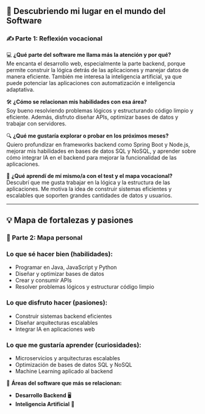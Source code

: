 ## 🌟 Descubriendo mi lugar en el mundo del Software  

### ✍️ Parte 1: Reflexión vocacional  

💻 **¿Qué parte del software me llama más la atención y por qué?**  
Me encanta el desarrollo web, especialmente la parte backend, porque permite construir la lógica detrás de las aplicaciones y manejar datos de manera eficiente. También me interesa la inteligencia artificial, ya que puede potenciar las aplicaciones con automatización e inteligencia adaptativa.  

🛠 **¿Cómo se relacionan mis habilidades con esa área?**  
Soy bueno resolviendo problemas lógicos y estructurando código limpio y eficiente. Además, disfruto diseñar APIs, optimizar bases de datos y trabajar con servidores.  

🔍 **¿Qué me gustaría explorar o probar en los próximos meses?**  
Quiero profundizar en frameworks backend como Spring Boot y Node.js, mejorar mis habilidades en bases de datos SQL y NoSQL, y aprender sobre cómo integrar IA en el backend para mejorar la funcionalidad de las aplicaciones.  

🧠 **¿Qué aprendí de mí mismo/a con el test y el mapa vocacional?**  
Descubrí que me gusta trabajar en la lógica y la estructura de las aplicaciones. Me motiva la idea de construir sistemas eficientes y escalables que soporten grandes cantidades de datos y usuarios.  

---  

## 💡 Mapa de fortalezas y pasiones  

### 🧱 Parte 2: Mapa personal  

### **Lo que sé hacer bien (habilidades):**  
- Programar en Java, JavaScript y Python  
- Diseñar y optimizar bases de datos  
- Crear y consumir APIs  
- Resolver problemas lógicos y estructurar código limpio  

### **Lo que disfruto hacer (pasiones):**  
- Construir sistemas backend eficientes  
- Diseñar arquitecturas escalables  
- Integrar IA en aplicaciones web  

### **Lo que me gustaría aprender (curiosidades):**  
- Microservicios y arquitecturas escalables  
- Optimización de bases de datos SQL y NoSQL  
- Machine Learning aplicado al backend  

🌟 **Áreas del software que más se relacionan:**  
- **Desarrollo Backend** 🖥️  
- **Inteligencia Artificial** 🤖  

